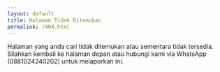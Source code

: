 ```yaml
---
layout: default
title: Halaman Tidak Ditemukan
permalink: /404.html
---
```


<p>
Halaman yang anda cari tidak ditemukan atau sementara tidak tersedia. Silahkan kembali ke halaman depan atau hubungi kami via WhatsApp (0881024240202) untuk melaporkan ini.
</p>
